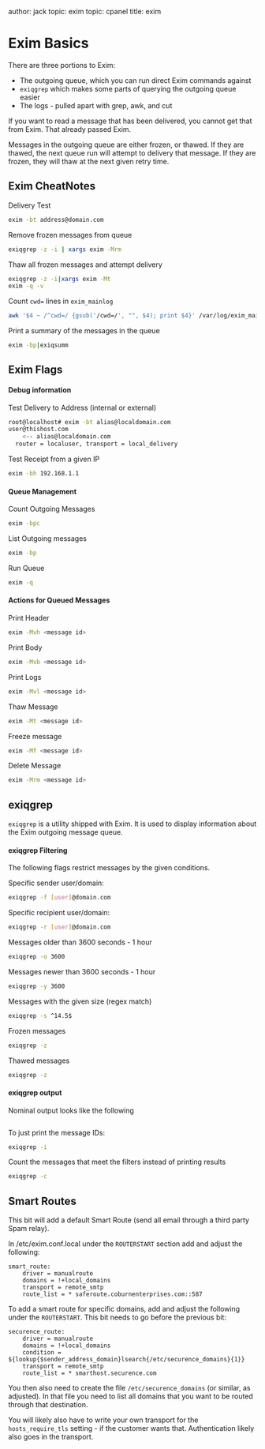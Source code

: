 author: jack
topic: exim
topic: cpanel
title: exim

Exim Basics
===========

There are three portions to Exim:

* The outgoing queue, which you can run direct Exim commands against
* `exiqgrep` which makes some parts of querying the outgoing queue easier
* The logs - pulled apart with grep, awk, and cut

If you want to read a message that has been delivered, you cannot get that from Exim. That already passed Exim.

Messages in the outgoing queue are either frozen, or thawed. If they are thawed, the next queue run will attempt to delivery that message. If they are frozen, they will thaw at the next given retry time.

Exim CheatNotes
---------------

Delivery Test
```bash
exim -bt address@domain.com
```

Remove frozen messages from queue
```bash
exiqgrep -z -i | xargs exim -Mrm
```

Thaw all frozen messages and attempt delivery
```bash
exiqgrep -z -i|xargs exim -Mt
exim -q -v
```

Count `cwd=` lines in `exim_mainlog`
```bash
awk '$4 ~ /^cwd=/ {gsub('/cwd=/', "", $4); print $4}' /var/log/exim_mainlog|sort|uniq -c|sort
```

Print a summary of the messages in the queue
```bash
exim -bp|exiqsumm
```

Exim Flags
--------

#### Debug information

Test Delivery to Address (internal or external)
```bash
root@localhost# exim -bt alias@localdomain.com
user@thishost.com
    <-- alias@localdomain.com
  router = localuser, transport = local_delivery
```

Test Receipt from a given IP
```bash
exim -bh 192.168.1.1
```

#### Queue Management
Count Outgoing Messages
```bash
exim -bpc
```

List Outgoing messages
```bash
exim -bp
```

Run Queue
```bash
exim -q
```

#### Actions for Queued Messages
Print Header
```bash
exim -Mvh <message id>
```

Print Body
```bash
exim -Mvb <message id>
```

Print Logs
```bash
exim -Mvl <message id>
```

Thaw Message
```bash
exim -Mt <message id>
```

Freeze message
```bash
exim -Mf <message id>
```

Delete Message
```bash
exim -Mrm <message id>
```

exiqgrep
--------

`exiqgrep` is a utility shipped with Exim.
It is used to display information about the Exim outgoing message queue.

#### exiqgrep Filtering

The following flags restrict messages by the given conditions.

Specific sender user/domain:
```bash
exiqgrep -f [user]@domain.com
```

Specific recipient user/domain:
```bash
exiqgrep -r [user]@domain.com
```

Messages older than 3600 seconds - 1 hour
```bash
exiqgrep -o 3600
```

Messages newer than 3600 seconds - 1 hour
```bash
exiqgrep -y 3600
```

Messages with the given size (regex match)
```bash
exiqgrep -s ^14.5$
```

Frozen messages
```bash
exiqgrep -z
```

Thawed messages
```bash
exiqgrep -z
```

#### exiqgrep output

Nominal output looks like the following

```bash
```

To just print the message IDs:
```bash
exiqgrep -i
```

Count the messages that meet the filters instead of printing results

```bash
exiqgrep -c
```


Smart Routes
------------

This bit will add a default Smart Route (send all email through a third party Spam relay).

In /etc/exim.conf.local under the `ROUTERSTART` section add and adjust the following:

```
smart_route:
	driver = manualroute
	domains = !+local_domains
	transport = remote_smtp
	route_list = * saferoute.coburnenterprises.com::587
```

To add a smart route for specific domains, add and adjust the following under the `ROUTERSTART`.
This bit needs to go before the previous bit:

```
securence_route:
    driver = manualroute
    domains = !+local_domains
    condition = ${lookup{$sender_address_domain}lsearch{/etc/securence_domains}{1}}
    transport = remote_smtp
    route_list = * smarthost.securence.com
```

You then also need to create the file `/etc/securence_domains` (or similar, as adjusted).
In that file you need to list all domains that you want to be routed through that destination.

You will likely also have to write your own transport for the `hosts_require_tls` setting - if the customer wants that.
Authentication likely also goes in the transport.

